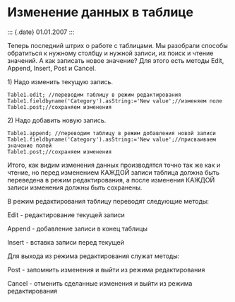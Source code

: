 Изменение данных в таблице
==========================

::: {.date}
01.01.2007
:::

Теперь последний штрих о работе с таблицами. Мы разобрали способы
обратиться к нужному столбцу и нужной записи, их поиск и чтение
значений. А как записать новое значение? Для этого есть методы Edit,
Append, Insert, Post и Cancel.

1\) Надо изменить текущую запись.

    Table1.edit; //переводим таблицу в режим редактирования 
    Table1.fieldbyname('Category').asString:='New value';//изменяем поле 
    Table1.post;//сохраняем изменения         

2\) Надо добавить новую запись.

    Table1.append; //переводим таблицу в режим добавления новой записи
    Table1.fieldbyname('Category').asString:='New value';//присваиваем значение полей 
    Table1.post;//сохраняем изменения         

Итого, как видим изменения данных производятся точно так же как и
чтение, но перед изменением КАЖДОЙ записи таблица должна быть переведена
в режим редактирования, а после изменения КАЖДОЙ записи изменения должны
быть сохранены.

В режим редактирования таблицу переводят следующие методы:

Edit - редактирование текущей записи

Append - добавление записи в конец таблицы

Insert - вставка записи перед текущей

Для выхода из режима редактирования служат методы:

Post - запомнить изменения и выйти из режима редактирования

Cancel - отменить сделанные изменения и выйти из режима редактирования
